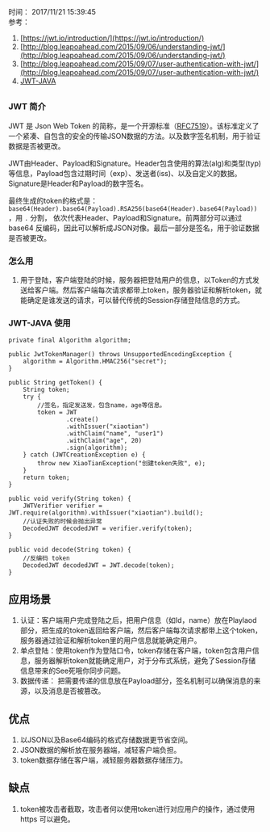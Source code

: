时间： 2017/11/21 15:39:45  
参考：  

1. [https://jwt.io/introduction/](https://jwt.io/introduction/)  
2. [http://blog.leapoahead.com/2015/09/06/understanding-jwt/](http://blog.leapoahead.com/2015/09/06/understanding-jwt/)  
3. [http://blog.leapoahead.com/2015/09/07/user-authentication-with-jwt/](http://blog.leapoahead.com/2015/09/07/user-authentication-with-jwt/)  
4. [JWT-JAVA](https://github.com/auth0/java-jwt)     


##  

### JWT 简介
JWT 是 Json Web Token 的简称，是一个开源标准（[RFC7519](https://tools.ietf.org/html/rfc7519)）。该标准定义了一个紧凑、自包含的安全的传输JSON数据的方法。以及数字签名机制，用于验证数据是否被更改。  
 
JWT由Header、Payload和Signature。Header包含使用的算法(alg)和类型(typ)等信息，Payload包含过期时间（exp）、发送者(iss)、以及自定义的数据。Signature是Header和Payload的数字签名。  

最终生成的token的格式是： `base64(Header).base64(Payload).RSA256(base64(Header).base64(Payload))`，用 `.` 分割， 依次代表Header、Payload和Signature。前两部分可以通过 base64 反编码，因此可以解析成JSON对像。最后一部分是签名，用于验证数据是否被更改。  

### 怎么用     
1. 用于登陆，客户端登陆的时候，服务器把登陆用户的信息，以Token的方式发送给客户端。然后客户端每次请求都带上token，服务器验证和解析token，就能确定是谁发送的请求，可以替代传统的Session存储登陆信息的方式。

### JWT-JAVA 使用  

    private final Algorithm algorithm;

    public JwtTokenManager() throws UnsupportedEncodingException {
        algorithm = Algorithm.HMAC256("secret");
    }

    public String getToken() {
        String token;
        try {
			//签名，指定发送发，包含name，age等信息。
            token = JWT
                    .create()
                    .withIssuer("xiaotian")
                    .withClaim("name", "user1")
                    .withClaim("age", 20)
                    .sign(algorithm);
        } catch (JWTCreationException e) {
            throw new XiaoTianException("创建token失败", e);
        }
        return token;
    }

    public void verify(String token) {
        JWTVerifier verifier = JWT.require(algorithm).withIssuer("xiaotian").build();
		//认证失败的时候会抛出异常
        DecodedJWT decodedJWT = verifier.verify(token);
    }

    public void decode(String token) {
		//反编码 token
        DecodedJWT decodedJWT = JWT.decode(token);
    }

## 应用场景  

1. 认证：客户端用户完成登陆之后，把用户信息（如Id，name）放在Playlaod部分，把生成的token返回给客户端，然后客户端每次请求都带上这个token，服务器通过验证和解析token里的用户信息就能确定用户。
2. 单点登陆：使用token作为登陆口令，token存储在客户端，token包含用户信息，服务器解析token就能确定用户，对于分布式系统，避免了Session存储信息带来的See死哦你同步问题。  
3. 数据传递： 把需要传递的信息放在Payload部分，签名机制可以确保消息的来源，以及消息是否被篡改。  

## 优点  
1. 以JSON以及Base64编码的格式存储数据更节省空间。    
2. JSON数据的解析放在服务器端，减轻客户端负担。  
3. token数据存储在客户端，减轻服务器数据存储压力。

## 缺点  
1. token被攻击者截取，攻击者何以使用token进行对应用户的操作，通过使用 https 可以避免。  

